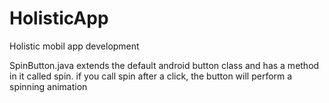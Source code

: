 # HolisticApp
Holistic mobil app development

SpinButton.java extends the default android button class and has a method in it called spin. if you call spin after a click, 
the button will perform a spinning animation

